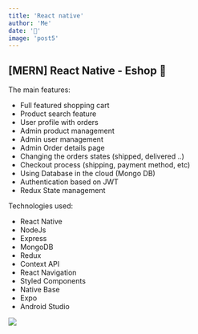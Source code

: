 ```yaml
---
title: 'React native'
author: 'Me'
date: '📲'
image: 'post5'
---
```






## [MERN] React Native - Eshop 📱
The main features:

- Full featured shopping cart
- Product search feature
- User profile with orders
- Admin product management
- Admin user management
- Admin Order details page
- Changing the orders states (shipped, delivered ..)
- Checkout process (shipping, payment method, etc)
- Using Database in the cloud (Mongo DB)
- Authentication based on JWT
- Redux State management

 Technologies used:
- React Native
- NodeJs
- Express
- MongoDB
- Redux
- Context API
- React Navigation
- Styled Components
- Native Base
- Expo
- Android Studio

<img src="https://res.cloudinary.com/byplants/image/upload/c_crop,h_496,w_353,x_200,y_0/v1617044805/byplantsmedia/with_changes_pick_ecommerce_wc7xcj.gif"></img>


